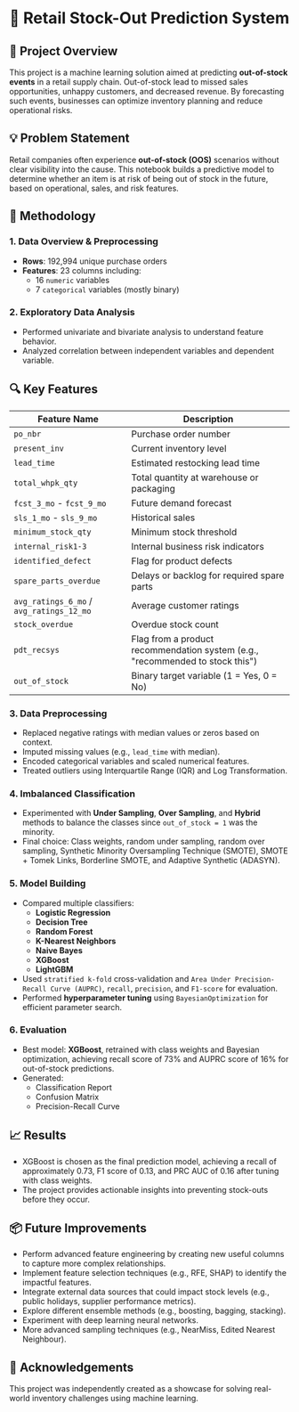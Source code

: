 # 🛒 Retail Stock-Out Prediction System

## 📌 Project Overview

This project is a machine learning solution aimed at predicting **out-of-stock events** in a retail supply chain. Out-of-stock lead to missed sales opportunities, unhappy customers, and decreased revenue. By forecasting such events, businesses can optimize inventory planning and reduce operational risks.

## 💡 Problem Statement

Retail companies often experience **out-of-stock (OOS)** scenarios without clear visibility into the cause. This notebook builds a predictive model to determine whether an item is at risk of being out of stock in the future, based on operational, sales, and risk features.

## 🧠 Methodology

### 1. Data Overview & Preprocessing
- **Rows**: 192,994 unique purchase orders  
- **Features**: 23 columns including:
  - 16 `numeric` variables
  - 7 `categorical` variables (mostly binary)

### 2. Exploratory Data Analysis
- Performed univariate and bivariate analysis to understand feature behavior.
- Analyzed correlation between independent variables and dependent variable.

## 🔍 Key Features

| Feature Name          | Description                                  |
|-----------------------|----------------------------------------------|
| `po_nbr`              | Purchase order number                       |
| `present_inv`         | Current inventory level                     |
| `lead_time`           | Estimated restocking lead time              |
| `total_whpk_qty`      | Total quantity at warehouse or packaging    |
| `fcst_3_mo` - `fcst_9_mo` | Future demand forecast                |
| `sls_1_mo` - `sls_9_mo` | Historical sales                        |
| `minimum_stock_qty`   | Minimum stock threshold                     |
| `internal_risk1-3`    | Internal business risk indicators           |
| `identified_defect`   | Flag for product defects                    |
| `spare_parts_overdue` | Delays or backlog for required spare parts  |
| `avg_ratings_6_mo` / `avg_ratings_12_mo` | Average customer ratings         |
| `stock_overdue`       | Overdue stock count                         |
| `pdt_recsys`          | Flag from a product recommendation system (e.g., "recommended to stock this") |
| `out_of_stock`        | Binary target variable (1 = Yes, 0 = No)     |

### 3. Data Preprocessing
- Replaced negative ratings with median values or zeros based on context.
- Imputed missing values (e.g., `lead_time` with median).
- Encoded categorical variables and scaled numerical features.
- Treated outliers using Interquartile Range (IQR) and Log Transformation.

### 4. Imbalanced Classification
- Experimented with **Under Sampling**, **Over Sampling**, and **Hybrid** methods to balance the classes since `out_of_stock = 1` was the minority.
- Final choice: Class weights, random under sampling, random over sampling, Synthetic Minority Oversampling Technique (SMOTE), SMOTE + Tomek Links, Borderline SMOTE, and Adaptive Synthetic (ADASYN).

### 5. Model Building
- Compared multiple classifiers:
  - **Logistic Regression**
  - **Decision Tree**
  - **Random Forest**
  - **K-Nearest Neighbors**
  - **Naive Bayes**
  - **XGBoost**
  - **LightGBM**
- Used `stratified k-fold` cross-validation and `Area Under Precision-Recall Curve (AUPRC)`, `recall`, `precision`, and `F1-score` for evaluation.
- Performed **hyperparameter tuning** using `BayesianOptimization` for efficient parameter search.

### 6. Evaluation
- Best model: **XGBoost**, retrained with class weights and Bayesian optimization, achieving recall score of 73% and AUPRC score of 16% for out-of-stock predictions.
- Generated:
  - Classification Report
  - Confusion Matrix
  - Precision-Recall Curve

## 📈 Results

- XGBoost is chosen as the final prediction model, achieving a recall of approximately 0.73, F1 score of 0.13, and PRC AUC of 0.16 after tuning with class weights.
- The project provides actionable insights into preventing stock-outs before they occur.

## 📦 Future Improvements

- Perform advanced feature engineering by creating new useful columns to capture more complex relationships.
- Implement feature selection techniques (e.g., RFE, SHAP) to identify the impactful features.
- Integrate external data sources that could impact stock levels (e.g., public holidays, supplier performance metrics).
- Explore different ensemble methods (e.g., boosting, bagging, stacking).
- Experiment with deep learning neural networks.
- More advanced sampling techniques (e.g., NearMiss, Edited Nearest Neighbour).

## 🤝 Acknowledgements

This project was independently created as a showcase for solving real-world inventory challenges using machine learning.
